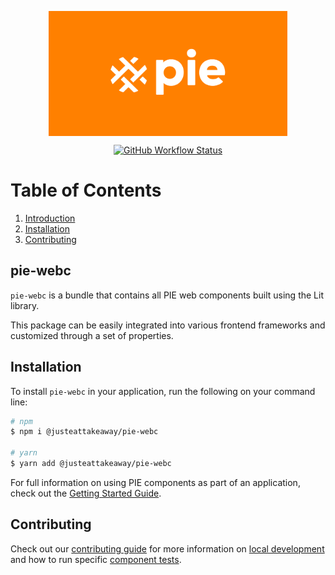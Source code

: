 <p align="center">
  <img align="center" src="../../../readme_image.png" height="200" alt="">
</p>

<p align="center">
  <a href="https://www.npmjs.com/@justeattakeaway/pie-webc">
    <img alt="GitHub Workflow Status" src="https://img.shields.io/npm/v/@justeattakeaway/pie-webc.svg">
  </a>
</p>

# Table of Contents

1. [Introduction](#pie-webc)
2. [Installation](#installation)
3. [Contributing](#contributing)

## pie-webc

`pie-webc` is a bundle that contains all PIE web components built using the Lit library.

This package can be easily integrated into various frontend frameworks and customized through a set of properties.

## Installation

To install `pie-webc` in your application, run the following on your command line:

```bash
# npm
$ npm i @justeattakeaway/pie-webc

# yarn
$ yarn add @justeattakeaway/pie-webc
```

For full information on using PIE components as part of an application, check out the [Getting Started Guide](https://github.com/justeattakeaway/pie/wiki/Getting-started-with-PIE-Web-Components).

## Contributing

Check out our [contributing guide](https://github.com/justeattakeaway/pie/wiki/Contributing-Guide) for more information on [local development](https://github.com/justeattakeaway/pie/wiki/Contributing-Guide#local-development) and how to run specific [component tests](https://github.com/justeattakeaway/pie/wiki/Contributing-Guide#testing).